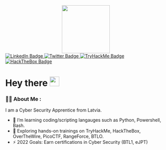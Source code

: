 <div id="header" align="center">
  <img src="https://media.giphy.com/media/fvx95jkua5th3YeThr/giphy.gif" width="150"/>
</div>

<div id="badges">
  <a href="https://www.linkedin.com/in/ricards-kirkensteins-b71761190/">
    <img src="https://img.shields.io/badge/LinkedIn-blue?style=for-the-badge&logo=linkedin&logoColor=white" alt="LinkedIn Badge"/>
  </a> 
  <a href="https://twitter.com/x_RiKi_">
    <img src="https://img.shields.io/badge/Twitter-blue?style=for-the-badge&logo=twitter&logoColor=white" alt="Twitter Badge"/>
  </a> 
  <a href="https://tryhackme.com/p/RiKi">
    <img src="https://img.shields.io/badge/TryHackMe-white?logo=tryhackme&logoColor=red&style=for-the-badge" alt="TryHackMe Badge"/>
  </a>
 </a> 
  <a href="https://app.hackthebox.com/profile/483500">
    <img src="https://img.shields.io/badge/HackTheBox-green?logo=hackthebox&logoColor=black&style=for-the-badge" alt="HackTheBox Badge"/>
  </a>
</div>

<h1>
  Hey there
  <img src="https://media.giphy.com/media/hvRJCLFzcasrR4ia7z/giphy.gif" width="30px"/>
</h1>


### :man_technologist: About Me :

I am a Cyber Security Apprentice from Latvia.

- :telescope: I’m learning coding/scripting langauges such as Python, Powershell, Bash.
- :seedling: Exploring hands-on trainings on TryHackMe, HackTheBox, OverTheWire, PicoCTF, RangeForce, BTLO.
- :zap: 2022 Goals: Earn certifications in Cyber Security (BTL1, eJPT)







<!---
Riki744/Riki744 is a ✨ special ✨ repository because its `README.md` (this file) appears on your GitHub profile.
You can click the Preview link to take a look at your changes.
--->
